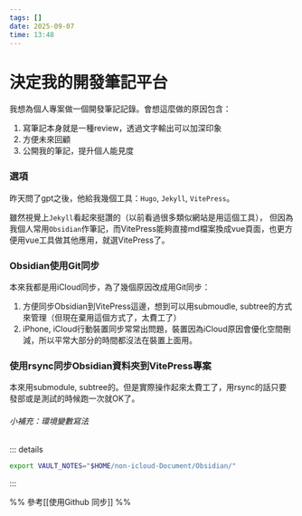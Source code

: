```yaml
---
tags: []
date: 2025-09-07
time: 13:48
---
```


# 決定我的開發筆記平台

我想為個人專案做一個開發筆記記錄。會想這麼做的原因包含：
1. 寫筆記本身就是一種review，透過文字輸出可以加深印象
2. 方便未來回顧
3. 公開我的筆記，提升個人能見度

### 選項
昨天問了gpt之後，他給我幾個工具：`Hugo`, `Jekyll`, `VitePress`。

雖然視覺上`Jekyll`看起來挺讚的（以前看過很多類似網站是用這個工具），
但因為我個人常用`Obsidian`作筆記，而VitePress能夠直接md檔案換成vue頁面，也更方便用vue工具做其他應用，就選VitePress了。

### Obsidian使用Git同步
本來我都是用iCloud同步，為了幾個原因改成用Git同步：
1. 方便同步Obsidian到VitePress這邊，想到可以用submoudle, subtree的方式來管理（但現在棄用這個方式了，太費工了）
2. iPhone, iCloud行動裝置同步常常出問題，裝置因為iCloud原因會優化空間刪減，所以平常大部分的時間都沒法在裝置上面用。

### 使用rsync同步Obsidian資料夾到VitePress專案
本來用submodule, subtree的。但是實際操作起來太費工了，用rsync的話只要發部或是測試的時候跑一次就OK了。

###### 小補充：環境變數寫法
::: details 
```bash
export VAULT_NOTES="$HOME/non-icloud-Document/Obsidian/"
```
:::


%% 參考[[使用Github 同步]]   %%


